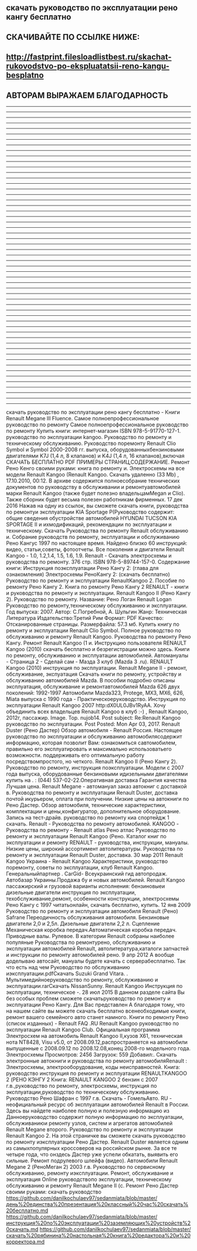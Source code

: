 скачать руководство по эксплуатации рено кангу бесплатно
--------------------------------------------------
СКАЧИВАЙТЕ ПО ССЫЛКЕ НИЖЕ:
--------------------------------------------------
http://fastprint.filesloadlistbest.ru/skachat-rukovodstvo-po-ekspluatatsii-reno-kangu-besplatno
--------------------------------------------------
АВТОРАМ ВЫРАЖАЕМ БЛАГОДАРНОСТЬ
--------------------------------------------------
--------------------------------------------------
--------------------------------------------------
--------------------------------------------------
--------------------------------------------------
--------------------------------------------------
--------------------------------------------------
--------------------------------------------------
--------------------------------------------------
--------------------------------------------------
--------------------------------------------------
--------------------------------------------------
--------------------------------------------------
--------------------------------------------------
--------------------------------------------------
--------------------------------------------------
--------------------------------------------------
--------------------------------------------------
--------------------------------------------------
--------------------------------------------------
--------------------------------------------------
--------------------------------------------------
--------------------------------------------------
--------------------------------------------------
--------------------------------------------------
--------------------------------------------------
--------------------------------------------------
--------------------------------------------------
--------------------------------------------------
--------------------------------------------------
--------------------------------------------------
--------------------------------------------------
--------------------------------------------------
--------------------------------------------------
--------------------------------------------------
--------------------------------------------------
--------------------------------------------------
--------------------------------------------------
--------------------------------------------------
--------------------------------------------------
--------------------------------------------------
--------------------------------------------------
--------------------------------------------------
--------------------------------------------------
--------------------------------------------------
--------------------------------------------------
--------------------------------------------------
--------------------------------------------------
--------------------------------------------------
--------------------------------------------------
--------------------------------------------------
--------------------------------------------------
--------------------------------------------------
--------------------------------------------------
--------------------------------------------------
--------------------------------------------------
скачать руководство по эксплуатации рено кангу бесплатно - Книги  Renault Megane lll  Fluence. Самое полноепрофессиональное руководство по ремонту  Самое полноепрофессиональное руководство по ремонту  Купить книги: интернет-магазин  ISBN 978-5-91770-127-1. руководство по эксплуатации kangoo. Руководство по ремонту и техническому обслуживанию. Руководство поремонту Renault Clio Symbol и Symbol 2000-2008 гг. выпуска, оборудованныхбензиновыми двигателями K7J (1,4 л, 8 клапанов) и K4J (1,4 л, 16 клапанов),включая  СКАЧАТЬ БЕСПЛАТНО PDF ПРИМЕРЫ СТРАНИЦ,СОДЕРЖАНИЕ. Ремонт Рено Кенго своими руками: книга по ремонту и. Электросхемы на все модели Renault Kangoo (Renault Kangoo. Скачать удаленно (33 Mb) , 17.10.2010, 00:12. В архиве содержится полноесобрание технических документов по руководству в обслуживании и ремонтуавтомобилей марки Renault Kangoo (также будет полезно владельцамMegan и Clio). Также сборник будет весьма полезен работникам фирменных. 17 дек 2016  Нажав на одну из ссылок, вы сможете скачать книги, руководства по ремонтуи эксплуатации KIA Sportage P(Руководство содержит: общие сведения обустройстве автомобилей HYUNDAI TUCSON KIA SPORTAGE II и ихмодификаций, рекомендации по эксплуатации и техническому. Скачать Руководства по ремонту Renault обслуживанию и. Собрание руководств по ремонту, эксплуатации и обслуживанию Рено Кангус 1997 по настоящее время. Найдено близко 60 инструкций: видео, статьи,советы, фотоотчеты. Все поколения и двигатели Renault Kangoo - 1.0, 1.2,1.4, 1.5, 1.6, 1.9. Renault - Скачать электросхемы и руководства по ремонту. 376 стр. ISBN 978-5-89744-157-0. Содержание книги:  Инструкция поэксплуатации Рено Кангу 2: (глава для ознакомления) Электросхемы РеноКангу 2: (скачать бесплатно) Руководство по ремонту и эксплуатации RenaultKangoo 2. Пособие по ремонту Рено Кангу 2. Книга по ремонту Рено Кангу 2
RENAULT - книги и руководства по ремонту и эксплуатации. Renault Kangoo II (Рено Кангу 2). Руководство по ремонту. Название: Рено Логан  Renault Logan Руководство по ремонту,техническому обслуживанию и эксплуатации. Год выпуска: 2007. Автор: С.Погребной, А. Шульгин Жанр: Техническая Литература Издательство:Третий Рим Формат: PDF Качество: Отсканированные страницы. Размерфайла: 57.3 мб. Купить книгу по ремонту и эксплуатации Renault Clio Symbol. Полное руководство по обслуживанию и ремонту Renault Kangoo. Руководства по ремонту Рено Кангу. Ремонт Renault Kangoo (1 и. Инструкцию пользователя RENAULT Kangoo (2010) скачать бесплатно и безрегистрации можно здесь. Книги по ремонту, обслуживанию и эксплуатации автомобилей. Автомануалы - Страница 2 - Сделай сам - Мазда 3 клуб (Mazda 3 .ru). RENAULT Kangoo (2010) инструкция по эксплуатации. Renault Megane II - ремонт, обслуживание, экспуатация
Скачать книги по ремонту, устройству и обслуживанию автомобилей Mazda. В пособии подробно описаны эксплуатация, обслуживание и ремонтавтомобилей Mazda 626 двух поколений: 1992-1997  Автомобили Mazda323, Protege, MX3, MX6, 626, Miata выпуска с 1990 года - Практическоеруководство. Инструкция по эксплуатации Renault Kangoo 2007 http:dX0UL0JBv1RyAA. Хочу объединить всех владельцев Renault Kangoo в клуб :-) , Renault Kangoo, 2012г, пассажир. Image. Top. nujob14. Post subject: Re:Renault Kangoo руководство по эксплуатации. Post Posted: Mon Apr 03, 2017. Renault Duster (Рено Дастер)  Обзор автомобиля - Renault Россия. Настоящее руководство по эксплуатации и обслуживанию автомобилясодержит информацию, которая позволит Вам:  ознакомиться савтомобилем, правильно его эксплуатировать и максимально использоватьего возможности.  поддерживать его оптимальную работу посредствомпростого, но четкого. Renault Kangoo II (Рено Кангу 2). Руководство по ремонту, инструкция поэксплуатации. Модели с 2007 года выпуска, оборудованные бензиновыми идизельными двигателями  купить на  . : (044) 537-02-22.Оперативная доставка  Гарантия качества  Лучшая цена. Renault Megane - автомануал заказ автокниг с доставкой в. Руководства по ремонту и эксплуатации Renault Duster, доставка почтой икурьером, оплата при получении. Низкие цены на автокниги по Рено Дастер. Обзор автомобиля, технические характеристики, комплектации и цены,конфигуратор, дополнительное оборудование. Запись на тест-драйв. руководство по ремонту киа спортейдж 1 скачать. Renault - Руководства по ремонту автомобилей. KANGOO - Руководства по ремонту - Renault atlas  Рено атлас
Руководство по ремонту и эксплуатации Renault Kangoo (Рено. Каталог книг по эксплуатации и ремонту RENAULT - руководства, инструкции, мануалы. Низкие цены, широкий ассортимент автолитературы. Руководства по ремонту и эксплуатации Renault Duster, доставка. 30 мар 2011  Renault Kangoo Украина - Renault Kangoo Характеристики, руководство поремонту, советы по эксплуатации, клуб Renault Kangoo. Генеральныйпартнер . CarGid- Всеукраинский гид автопродаж. Автобазар Украины.Продажа бу и новых автомобилей. Renault Kangoo пассажирский и грузовой варианты исполнения: бензиновыеи дизельные двигатели инструкция по эксплуатации, техобслуживание,ремонт, особенности конструкции, электросхемы Рено Кангу с 1997 читатьонлайн, скачать бесплатно, купить. 12 янв 2009  Руководство по ремонту и эксплуатации автомобиля Renault (Рено) Safrane Переодичность обслуживания автомобиля. Бензиновые двигатели 2,0 и 2,5л. Дизельные двигатели 2,2 л. Сцепление Механическая коробка передач.Автоматическая коробка передач. Приводные валы. Рулевое. В категории Renault собраны наиболее популяные Руководства по ремонтурено, обслуживанию и эксплуатации автомобилей Renault, автолитература,каталоги запчастей и инструкции по ремонту автомобилей рено. 9 апр 2012  А вообще доделываю автосайт, мануалы будете качать с серверабесплатно. Так что есть над чем  Руководство по обслуживанию иэксплуатации.pdfСкачать Suzuki Grand Vitara. . Мультимедийноеруководство по ремонту, обслуживанию и эксплуатации.rarСкачать NissanSunny. Renault Kangoo Инструкция по эксплуатации, техническое -. 28 июл 2015  В данном разделе сайта Вы без особых проблем сможете скачатьруководство по ремонту и эксплуатации Рено Кангу. Для Вас представлен А благодаря тому, что на нашем сайте вы можете скачать бесплатно всенеобходимые книги, ремонт вашего семейного авто станет намного. Книги по ремонту Рено (список изданных) - Renault FAQ .RU
Renault Kangoo руководство по эксплуатации  Renault Kangoo Club. Официальная программа Электросхем на автомобиль Renault Kangoo II,кузов X61, техническая нота NT8428, Visu v5.0, от 2008.09.12,распространяется на автомобили выпущенные с 2008.09.12 по 2008.12.08,конец 2008-го модельного года. Электросхемы  Просмотров: 2456  Загрузок: 559  Добавил:. Скачать электронные автокниги и руководства по ремонту автомобиляRenault : Электросхемы, электрооборудование, коды неисправностей. Книга: руководство  инструкция по ремонту и эксплуатации RENAULTKANGOO 2 (РЕНО КЭНГУ 2  Книга: RENAULT KANGOO 2 бензин с 2007 г.в.,руководство по ремонту, электросхемы, инструкция по эксплуатации,руководство по техническому обслуживанию. Руководство Рено Шафран с 1997 г.в.  Скачать - ГомельАвто. RU - неофициальный ресурс об эксплуатации автомобилей Renault в России. Здесь вы найдете наиболее полную и полезную информацию из  Данноеруководство содержит полную информацию по эксплуатации, обслуживаниюи ремонту узлов, систем и агрегатов автомобилей Renault Megane второго. Руководство по ремонту и эксплуатации Renault Kangoo 2. На этой страничке вы сможете скачать руководство по ремонту иэксплуатации Рено Дастер. Renault Duster является одним из самыхпопулярных кроссоверов на российском рынке. За все те четыре года, что онздесь Дастер уже успели обкатать, выявить его сильные. Ремонт подрулевого шлейфа (видео). Автомобили Renault Megane 2 (РеноМеган 2) 2003 г.в.  Руководство по сервисному обслуживанию, ремонту иэксплуатации. Ремонт, обслуживание и эксплуатация  Online руководствопо эксплуатации, техническому обслуживанию и ремонту Renault Megane II (с. Ремонт Рено Дастер своими руками: скачать руководство
https://github.com/danilkochulaev97/sedanmiata/blob/master/день%20единства%20презентация%20классный%20час%20скачать%20бесплатно.md
https://github.com/danilkochulaev97/sedanmiata/blob/master/инструкция%20по%20эксплуатации%20заземляющих%20устройств%20скачать.md
https://github.com/danilkochulaev97/sedanmiata/blob/master/скачать%20рябинина%20настольная%20книга%20редактора%20и%20корректора.md